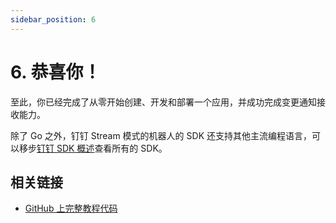 ```yaml
---
sidebar_position: 6
---
```


# 6. 恭喜你！

至此，你已经完成了从零开始创建、开发和部署一个应用，并成功完成变更通知接收能力。

除了 Go 之外，钉钉 Stream 模式的机器人的 SDK 还支持其他主流编程语言，可以移步[钉钉 SDK 概述](/docs/develop/sdk/overview)查看所有的 SDK。

## 相关链接

* [GitHub 上完整教程代码](https://github.com/open-dingtalk/dingtalk-stream-sdk-go)